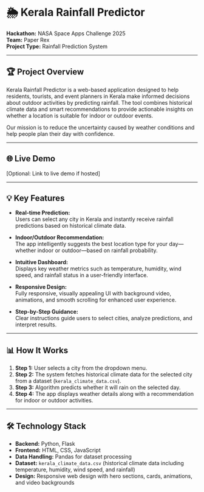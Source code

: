 # 🌦 Kerala Rainfall Predictor

**Hackathon:** NASA Space Apps Challenge 2025  
**Team:** Paper Rex  
**Project Type:** Rainfall Prediction System

---

## 🏆 Project Overview

Kerala Rainfall Predictor is a web-based application designed to help residents, tourists, and event planners in Kerala make informed decisions about outdoor activities by predicting rainfall. The tool combines historical climate data and smart recommendations to provide actionable insights on whether a location is suitable for indoor or outdoor events.

Our mission is to reduce the uncertainty caused by weather conditions and help people plan their day with confidence.

---

## 🌐 Live Demo

[Optional: Link to live demo if hosted]  

---

## 💡 Key Features

- **Real-time Prediction:**  
  Users can select any city in Kerala and instantly receive rainfall predictions based on historical climate data.

- **Indoor/Outdoor Recommendation:**  
  The app intelligently suggests the best location type for your day—whether indoor or outdoor—based on rainfall probability.

- **Intuitive Dashboard:**  
  Displays key weather metrics such as temperature, humidity, wind speed, and rainfall status in a user-friendly interface.

- **Responsive Design:**  
  Fully responsive, visually appealing UI with background video, animations, and smooth scrolling for enhanced user experience.

- **Step-by-Step Guidance:**  
  Clear instructions guide users to select cities, analyze predictions, and interpret results.

---

## 📊 How It Works

1. **Step 1:** User selects a city from the dropdown menu.  
2. **Step 2:** The system fetches historical climate data for the selected city from a dataset (`kerala_climate_data.csv`).  
3. **Step 3:** Algorithm predicts whether it will rain on the selected day.  
4. **Step 4:** The app displays weather details along with a recommendation for indoor or outdoor activities.  

---

## 🛠 Technology Stack

- **Backend:** Python, Flask  
- **Frontend:** HTML, CSS, JavaScript  
- **Data Handling:** Pandas for dataset processing  
- **Dataset:** `kerala_climate_data.csv` (historical climate data including temperature, humidity, wind speed, and rainfall)  
- **Design:** Responsive web design with hero sections, cards, animations, and video backgrounds  

